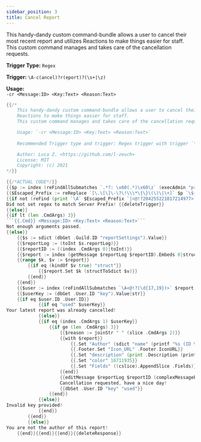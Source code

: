 ```yaml
---
sidebar_position: 3
title: Cancel Report
---
```


This handy-dandy custom command-bundle allows a user to cancel their most recent report and utilizes
Reactions to make things easier for staff.
This custom command manages and takes care of the cancellation requests.

**Trigger Type:** `Regex`

**Trigger:** `\A-c(ancel)?r(eport)?(\s+|\z)`

**Usage:**  
`-cr <Message:ID> <Key:Text> <Reason:Text>`

```go
{{/*
    This handy-dandy custom command-bundle allows a user to cancel their most recent report and utilizes
    Reactions to make things easier for staff.
    This custom command manages and takes care of the cancellation requests.

    Usage: `-cr <Message:ID> <Key:Text> <Reason:Text>`
    
    Recommended Trigger type and trigger: Regex trigger with trigger `\A-c(ancel)?r(eport)?(\s+|\z)`

    Author: Luca Z. <https://github.com/l-zeuch>
    License: MIT
    Copyright: (c) 2021
*/}}

{{/*ACTUAL CODE*/}}
{{$p := index (reFindAllSubmatches `.*?: \x60(.*)\x60\z` (execAdmin "prefix")) 0 1}}
{{$Escaped_Prefix := reReplace `[\.\[\]\-\?\!\\\*\{\}\(\)\|\+]` $p `\${0}`}}
{{if not (reFind (print `\A` $Escaped_Prefix `|<@!?204255221017214977>`) .Message.Content)}}
Did not set regex to match Server Prefix! {{deleteTrigger}}
{{else}}
{{if lt (len .CmdArgs) 3}}
```{{.Cmd}} <Message:ID> <Key:Text> <Reason:Text>```
Not enough arguments passed.
{{else}}
    {{$s := sdict (dbGet .Guild.ID "reportSettings").Value}}
    {{$reportLog := (toInt $s.reportLog)}}
    {{$reportID := ((index .CmdArgs 0)|toInt)}}
    {{$report := index (getMessage $reportLog $reportID).Embeds 0|structToSdict}}
    {{range $k, $v := $report}}
        {{if eq (kindOf $v true) "struct"}}
            {{$report.Set $k (structToSdict $v)}}
        {{end}}
    {{end}}
    {{$user := index (reFindAllSubmatches `\A<@!?(\d{17,19})>` $report.Description) 0 1|toInt|userArg}}
    {{$userKey := (dbGet .User.ID "key").Value|str}}
    {{if eq $user.ID .User.ID}}
            {{if eq "used" $userKey}}
Your latest report was already cancelled!
            {{else}}
            {{if eq (index .CmdArgs 1) $userKey}}
                {{if ge (len .CmdArgs) 3}}
                    {{$reason := joinStr " " (slice .CmdArgs 2)}}
                    {{with $report}}
                        {{.Set "Author" (sdict "name" (printf "%s (ID %d)" $user $user.ID) "icon_url" ($user.AvatarURL "256"))}}
                        {{.Footer.Set "Icon_URL" .Footer.IconURL}}
                        {{.Set "description" (print .Description (printf "\nCancellation of this report was requested. \n Reason: `%s`" $reason))}}
                        {{.Set "color" 16711935}}
                        {{.Set "Fields" ((cslice).AppendSlice .Fields)}}{{.Fields.Set 5 (sdict "name" "Reaction Menu Options" "value" (printf "Deny request with ❌, accept with 👌, or ask for more information with ⚠️."))}}
                    {{end}}
                    {{editMessage $reportLog $reportID (complexMessageEdit "embed" $report)}}
                    Cancellation requested, have a nice day!
                    {{dbSet .User.ID "key" "used"}}
                {{end}}
            {{else}}
Invalid key provided!
            {{end}}
        {{end}}
        {{else}}
You are not the author of this report!
    {{end}}{{end}}{{end}}{{deleteResponse}}
```